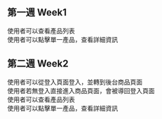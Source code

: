 <h2>第一週 Week1</h2>
使用者可以查看產品列表<br>
使用者可以點擊單一產品，查看詳細資訊<br>

<h2>第二週 Week2</h2>
使用者可以從登入頁面登入，並轉到後台商品頁面<br>
使用者若無登入直接進入商品頁面，會被導回登入頁面<br>
使用者可以查看產品列表<br>
使用者可以點擊單一產品，查看詳細資訊<br>




